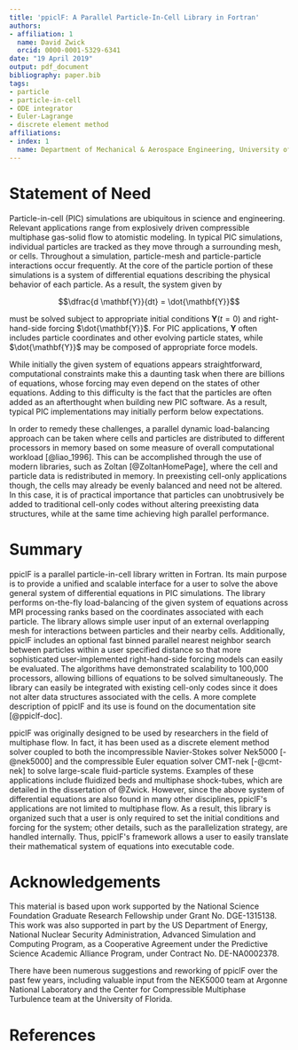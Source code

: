```yaml
---
title: 'ppiclF: A Parallel Particle-In-Cell Library in Fortran'
authors:
- affiliation: 1
  name: David Zwick
  orcid: 0000-0001-5329-6341
date: "19 April 2019"
output: pdf_document
bibliography: paper.bib
tags:
- particle
- particle-in-cell
- ODE integrator
- Euler-Lagrange
- discrete element method
affiliations:
- index: 1
  name: Department of Mechanical & Aerospace Engineering, University of Florida
---
```



# Statement of Need

Particle-in-cell (PIC) simulations are ubiquitous in science and engineering. Relevant applications range from explosively driven compressible multiphase gas-solid flow to atomistic modeling. In typical PIC simulations, individual particles are tracked as they move through a surrounding mesh, or cells. Throughout a simulation, particle-mesh and particle-particle interactions occur frequently. At the core of the particle portion of these simulations is a system of differential equations describing the physical behavior of each particle. As a result, the system given by

$$\dfrac{d \mathbf{Y}}{dt} = \dot{\mathbf{Y}}$$

must be solved subject to appropriate initial conditions $\mathbf{Y} (t = 0)$ and right-hand-side forcing $\dot{\mathbf{Y}}$. For PIC applications, $\mathbf{Y}$ often includes particle coordinates and other evolving particle states, while $\dot{\mathbf{Y}}$ may be composed of appropriate force models.

While initially the given system of equations appears straightforward, computational constraints make this a daunting task when there are billions of equations, whose forcing may even depend on the states of other equations. Adding to this difficulty is the fact that the particles are often added as an afterthought when building new PIC software. As a result, typical PIC implementations may initially perform below expectations.

In order to remedy these challenges, a parallel dynamic load-balancing approach can be taken where cells and particles are distributed to different processors in memory based on some measure of overall computational workload [@liao_1996]. This can be accomplished through the use of modern libraries, such as Zoltan [@ZoltanHomePage], where the cell and particle data is redistributed in memory. In preexisting cell-only applications though, the cells may already be evenly balanced and need not be altered. In this case, it is of practical importance that particles can unobtrusively be added to traditional cell-only codes without altering preexisting data structures, while at the same time achieving high parallel performance.

# Summary

ppiclF is a parallel particle-in-cell library written in Fortran. Its main purpose is to provide a unified and scalable interface for a user to solve the above general system of differential equations in PIC simulations. The library performs on-the-fly load-balancing of the given system of equations across MPI processing ranks based on the coordinates associated with each particle. The library allows simple user input of an external overlapping mesh for interactions between particles and their nearby cells. Additionally, ppiclF includes an optional fast binned parallel nearest neighbor search between particles within a user specified distance so that more sophisticated user-implemented right-hand-side forcing models can easily be evaluated. The algorithms have demonstrated scalability to 100,000 processors, allowing billions of equations to be solved simultaneously. The library can easily be integrated with existing cell-only codes since it does not alter data structures associated with the cells. A more complete description of ppiclF and its use is found on the documentation site [@ppiclf-doc].

ppiclF was originally designed to be used by researchers in the field of multiphase flow. In fact, it has been used as a discrete element method solver coupled to both the incompressible Navier-Stokes solver Nek5000 [-@nek5000] and the compressible Euler equation solver CMT-nek [-@cmt-nek] to solve large-scale fluid-particle systems. Examples of these applications include fluidized beds and multiphase shock-tubes, which are detailed in the dissertation of @Zwick. However, since the above system of differential equations are also found in many other disciplines, ppiclF's applications are not limited to multiphase flow. As a result, this library is organized such that a user is only required to set the initial conditions and forcing for the system; other details, such as the parallelization strategy, are handled internally. Thus, ppiclF's framework allows a user to easily translate their mathematical system of equations into executable code.

# Acknowledgements

This material is based upon work supported by the National Science Foundation Graduate Research Fellowship under Grant No. DGE-1315138. This work was also supported in part by the US Department of Energy, National Nuclear Security Administration, Advanced Simulation and Computing Program, as a Cooperative Agreement under the Predictive Science Academic Alliance Program, under Contract No. DE-NA0002378. 

There have been numerous suggestions and reworking of ppiclF over the past few years, including valuable input from the NEK5000 team at Argonne National Laboratory and the Center for Compressible Multiphase Turbulence team at the University of Florida.

# References
